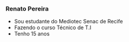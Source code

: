 ### Renato Pereira
- Sou estudante do Mediotec Senac de Recife
- Fazendo o curso Técnico de T.I
- Tenho 15 anos
